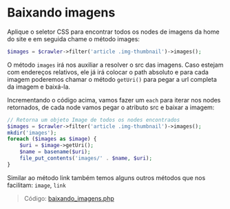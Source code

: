 # Baixando imagens

Aplique o seletor CSS para encontrar todos os nodes de imagens da home do site e em seguida chame o método images:

```php
$images = $crawler->filter('article .img-thumbnail')->images();
```

O método `images` irá nos auxiliar a resolver o src das imagens. Caso estejam com endereços relativos, ele já irá colocar o path absoluto e para cada imagem poderemos chamar o método `getUri()` para pegar a url completa da imagem e baixá-la.

Incrementando o código acima, vamos fazer um `each` para iterar nos nodes retornados, de cada node vamos pegar o atributo src e baixar a imagem:

```php
// Retorna um objeto Image de todos os nodes encontrados
$images = $crawler->filter('article .img-thumbnail')->images();
mkdir('images');
foreach ($images as $image) {
    $uri = $image->getUri();
    $name = basename($uri);
    file_put_contents('images/' . $name, $uri);
}
```

Similar ao método link também temos alguns outros métodos que nos facilitam: `image`, `link`

> Código: [baixando_imagens.php](/baixando_imagens.php)